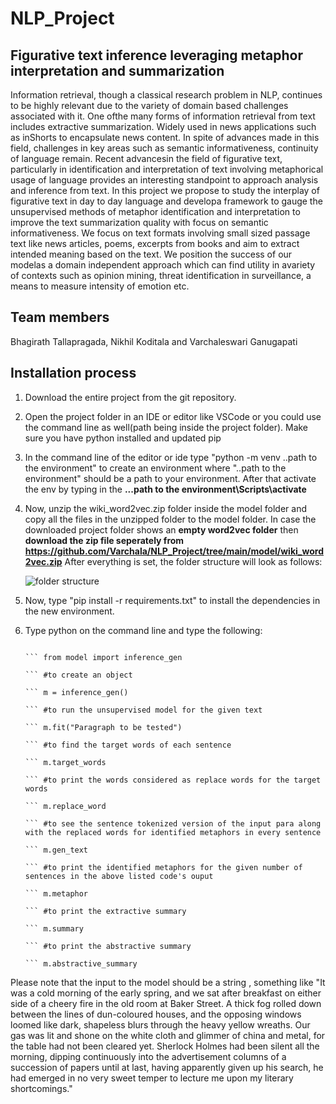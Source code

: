 # NLP_Project
## Figurative text inference leveraging metaphor interpretation and summarization

Information  retrieval,  though  a  classical  research problem  in  NLP,  continues  to  be  highly  relevant  due  to  the variety  of  domain  based  challenges  associated  with  it.  One  ofthe   many   forms   of   information   retrieval   from   text   includes extractive summarization. Widely used in news applications such as  inShorts  to  encapsulate  news  content.  In  spite  of  advances made  in  this  field,  challenges  in  key  areas  such  as  semantic informativeness, continuity of language remain. Recent advancesin  the  field  of  figurative  text,  particularly  in  identification  and interpretation  of  text  involving  metaphorical  usage  of  language provides  an  interesting  standpoint  to  approach  analysis  and inference  from  text.  In  this  project  we  propose  to  study  the interplay  of  figurative  text  in  day  to  day  language  and  developa  framework  to  gauge  the  unsupervised  methods  of  metaphor identification and interpretation to improve the text summarization  quality  with  focus  on  semantic  informativeness.  We  focus on  text  formats  involving  small  sized  passage  text  like  news articles, poems, excerpts from books and aim to extract intended meaning based on the text. We position the success of our modelas  a  domain  independent  approach  which  can  find  utility  in  avariety  of  contexts  such  as  opinion  mining,  threat  identification in  surveillance,  a  means  to  measure  intensity  of  emotion  etc.

## Team members
Bhagirath Tallapragada, Nikhil Koditala and Varchaleswari Ganugapati

## Installation process

1) Download the entire project from the git repository.
2) Open the project folder in an IDE or editor like VSCode or you could use the command line as well(path being inside the project folder). Make sure you have python installed and updated pip
3) In the command line of the editor or ide type "python -m venv ..path to the environment" to create an environment where "..path to the environment" should be a path to your environment. After that activate the env by typing in the **.\..path to the environment\Scripts\activate**
4) Now, unzip the wiki_word2vec.zip folder inside the model folder and copy all the files in the unzipped folder to the model folder. In case the downloaded project folder shows an **empty word2vec folder** then **download the zip file seperately from https://github.com/Varchala/NLP_Project/tree/main/model/wiki_word2vec.zip**
After everything is set, the folder structure will look as follows:

	![folder structure](https://github.com/Varchala/NLP_Project/blob/main/image.JPG?raw=true)
	
5) Now, type "pip install -r requirements.txt" to install the dependencies in the new environment.
6) Type python on the command line and type the following:

	``` #to import the package

	``` from model import inference_gen

	``` #to create an object

	``` m = inference_gen()

	``` #to run the unsupervised model for the given text

	``` m.fit("Paragraph to be tested")

	``` #to find the target words of each sentence

	``` m.target_words

	``` #to print the words considered as replace words for the target words

	``` m.replace_word

	``` #to see the sentence tokenized version of the input para along with the replaced words for identified metaphors in every sentence

	``` m.gen_text

	``` #to print the identified metaphors for the given number of sentences in the above listed code's ouput

	``` m.metaphor

	``` #to print the extractive summary

	``` m.summary

	``` #to print the abstractive summary

	``` m.abstractive_summary 

Please note that the input to the model should be a string , something like "It was a cold morning of the early spring, and we sat after breakfast on either side of a cheery fire in the old room at Baker Street. A thick fog rolled down between the lines of dun-coloured houses, and the opposing windows loomed like dark, shapeless blurs through the heavy yellow wreaths. Our gas was lit and shone on the white cloth and glimmer of china and metal, for the table had not been cleared yet. Sherlock Holmes had been silent all the morning, dipping continuously into the advertisement columns of a succession of papers until at last, having apparently given up his search, he had emerged in no very sweet temper to lecture me upon my literary shortcomings."
